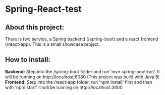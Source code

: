 # Spring-React-test

## About this project:

There is two service, a Spring backend (/spring-boot) and a react frontend (/react-app). This is a small showcase project.

## How to install:

**Backend:** Step into the /spring-boot folder and run 'mvn spring-boot:run'. It will be running on http://localhost:8080 (This project was build with Java 8)<br/>
**Frontend:** Step into the /react-app folder, run 'npm install' first and then with 'npm start' it will be running on http://localhost:3000
